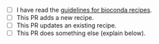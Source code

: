 * [ ] I have read the [guidelines for bioconda recipes](https://bioconda.github.io/guidelines.html).
* [ ] This PR adds a new recipe.
* [ ] This PR updates an existing recipe.
* [ ] This PR does something else (explain below).
